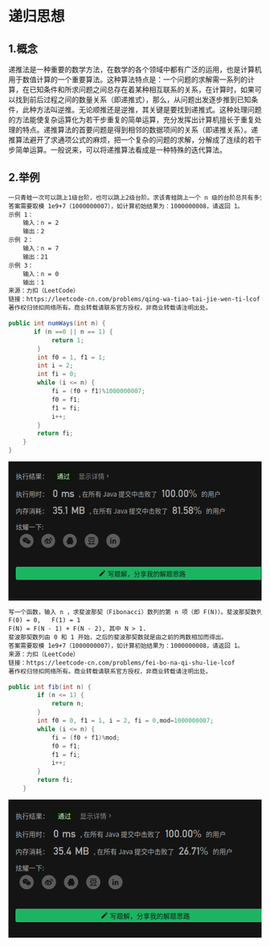 # 递归思想

## 1.概念	

递推法是一种重要的数学方法，在数学的各个领域中都有广泛的运用，也是计算机用于数值计算的一个重要算法。这种算法特点是：一个问题的求解需一系列的计算，在已知条件和所求问题之间总存在着某种相互联系的关系，在计算时，如果可以找到前后过程之间的数量关系（即递推式），那么，从问题出发逐步推到已知条件，此种方法叫逆推。无论顺推还是逆推，其关键是要找到递推式。这种处理问题的方法能使复杂运算化为若干步重复的简单运算，充分发挥出计算机擅长于重复处理的特点。递推算法的首要问题是得到相邻的数据项间的关系（即递推关系）。递推算法避开了求通项公式的麻烦，把一个复杂的问题的求解，分解成了连续的若干步简单运算。一般说来，可以将递推算法看成是一种特殊的迭代算法。

##  2.举例

```tex
一只青蛙一次可以跳上1级台阶，也可以跳上2级台阶。求该青蛙跳上一个 n 级的台阶总共有多少种跳法。
答案需要取模 1e9+7（1000000007），如计算初始结果为：1000000008，请返回 1。
示例 1：
    输入：n = 2
    输出：2
示例 2：
    输入：n = 7
    输出：21	
示例 3：
    输入：n = 0
    输出：1
来源：力扣（LeetCode）
链接：https://leetcode-cn.com/problems/qing-wa-tiao-tai-jie-wen-ti-lcof
著作权归领扣网络所有。商业转载请联系官方授权，非商业转载请注明出处。
```

```java
public int numWays(int n) {
       if (n ==0 || n == 1) {
            return 1;
        }
        int f0 = 1, f1 = 1;
        int i = 2;
        int fi = 0;
        while (i <= n) {
            fi = (f0 + f1)%1000000007;
            f0 = f1;
            f1 = fi;
            i++;
        }
        return fi;
    }
}
```
<img src="../images/1-1-1.png" align="middle" />

```tex
写一个函数，输入 n ，求斐波那契（Fibonacci）数列的第 n 项（即 F(N)）。斐波那契数列的定义如下：
F(0) = 0,   F(1) = 1
F(N) = F(N - 1) + F(N - 2), 其中 N > 1.
斐波那契数列由 0 和 1 开始，之后的斐波那契数就是由之前的两数相加而得出。
答案需要取模 1e9+7（1000000007），如计算初始结果为：1000000008，请返回 1。
来源：力扣（LeetCode）
链接：https://leetcode-cn.com/problems/fei-bo-na-qi-shu-lie-lcof
著作权归领扣网络所有。商业转载请联系官方授权，非商业转载请注明出处。
```

```java
public int fib(int n) {
        if (n <= 1) {
            return n;
        }
        int f0 = 0, f1 = 1, i = 2, fi = 0,mod=1000000007;
        while (i <= n) {
            fi = (f0 + f1)%mod;
            f0 = f1;
            f1 = fi;
            i++;
        }
        return fi;
    }
```

<img src="../images/1-1-0.png" align="middle" />

